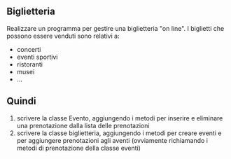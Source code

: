## Biglietteria

Realizzare un programma per gestire una biglietteria "on line".
I biglietti che possono essere venduti sono relativi a:

- concerti
- eventi sportivi
- ristoranti
- musei
- ...

## Quindi

1. scrivere la classe Evento, aggiungendo i metodi per inserire e eliminare una prenotazione dalla lista delle prenotazioni
2. scrivere la classe biglietteria, aggiungendo i metodi per creare eventi e per aggiungere prenotazioni agli aventi (ovviamente richiamando i metodi di prenotazione della classe eventi)
